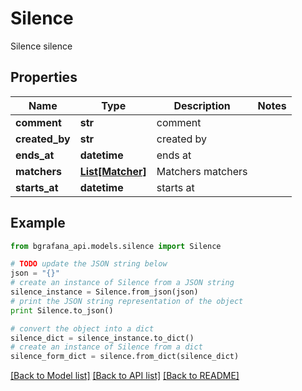 # Silence

Silence silence

## Properties
Name | Type | Description | Notes
------------ | ------------- | ------------- | -------------
**comment** | **str** | comment | 
**created_by** | **str** | created by | 
**ends_at** | **datetime** | ends at | 
**matchers** | [**List[Matcher]**](Matcher.md) | Matchers matchers | 
**starts_at** | **datetime** | starts at | 

## Example

```python
from bgrafana_api.models.silence import Silence

# TODO update the JSON string below
json = "{}"
# create an instance of Silence from a JSON string
silence_instance = Silence.from_json(json)
# print the JSON string representation of the object
print Silence.to_json()

# convert the object into a dict
silence_dict = silence_instance.to_dict()
# create an instance of Silence from a dict
silence_form_dict = silence.from_dict(silence_dict)
```
[[Back to Model list]](../README.md#documentation-for-models) [[Back to API list]](../README.md#documentation-for-api-endpoints) [[Back to README]](../README.md)


